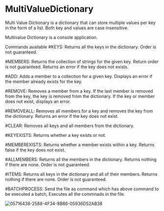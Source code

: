 # MultiValueDictionary

Multi Value Dictionary is a dictionary that can store multiple values per key in the form of a list. Both key and values are case insensitive.

Multivalue Dictionary is a console application.

Commands available 
#KEYS: Returns all the keys in the dictionary. Order is not guaranteed.

#MEMBERS: Returns the collection of strings for the given key. Return order is not guaranteed. Returns an error if the key does not exists.

#ADD: Adds a member to a collection for a given key. Displays an error if the member already exists for the key.

#REMOVE: Removes a member from a key. If the last member is removed from the key, the key is removed from the dictionary. If the key or member does not exist, displays an error.

#REMOVEALL: Removes all members for a key and removes the key from the dictionary. Returns an error if the key does not exist.

#CLEAR: Removes all keys and all members from the dictionary.

#KEYEXISTS: Returns whether a key exists or not.

#MEMBEREXISTS: Returns whether a member exists within a key. Returns false if the key does not exist.

#ALLMEMBERS: Returns all the members in the dictionary. Returns nothing if there are none. Order is not guaranteed.

#ITEMS: Returns all keys in the dictionary and all of their members. Returns nothing if there are none. Order is not guaranteed.

#BATCHPROCESS: Send the file as command which has above command to be executed a batch, Executes all the commnads in the file.


![05716438-2588-4F34-8B86-05936D52AB38](https://user-images.githubusercontent.com/29440293/171251208-98df4656-67fc-477c-919a-00b63a51ff2f.jpeg)


